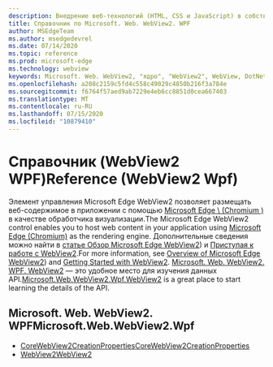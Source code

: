 ```yaml
---
description: Внедрение веб-технологий (HTML, CSS и JavaScript) в собственные приложения с помощью элемента управления Microsoft Edge WebView2
title: Справочник по Microsoft. Web. WebView2. WPF
author: MSEdgeTeam
ms.author: msedgedevrel
ms.date: 07/14/2020
ms.topic: reference
ms.prod: microsoft-edge
ms.technology: webview
keywords: Microsoft. Web. WebView2, "ядро", "WebView2", WebView, DotNet, WPF, WinForms, App, EDGE, CoreWebView2, CoreWebView2Controller, браузера, элемент управления "веб-браузер", HTML Edge
ms.openlocfilehash: a208c2159c5fd4c558c49029c4850b216f3a784e
ms.sourcegitcommit: f6764f57aed9ab7229e4eb6cc8851d0cea667403
ms.translationtype: MT
ms.contentlocale: ru-RU
ms.lasthandoff: 07/15/2020
ms.locfileid: "10879410"
---
```

# <span data-ttu-id="ce3b9-104">Справочник (WebView2 WPF)</span><span class="sxs-lookup"><span data-stu-id="ce3b9-104">Reference (WebView2 Wpf)</span></span>  

<span data-ttu-id="ce3b9-105">Элемент управления Microsoft Edge WebView2 позволяет размещать веб-содержимое в приложении с помощью [Microsoft Edge \ (Chromium \)](https://www.microsoftedgeinsider.com) в качестве обработчика визуализации.</span><span class="sxs-lookup"><span data-stu-id="ce3b9-105">The Microsoft Edge WebView2 control enables you to host web content in your application using [Microsoft Edge \(Chromium\)](https://www.microsoftedgeinsider.com) as the rendering engine.</span></span>  <span data-ttu-id="ce3b9-106">Дополнительные сведения можно найти в [статье Обзор Microsoft Edge WebView2](../../index.md)) и [Приступая к работе с WebView2](../../gettingstarted/win32.md).</span><span class="sxs-lookup"><span data-stu-id="ce3b9-106">For more information, see [Overview of Microsoft Edge WebView2](../../index.md)) and [Getting Started with WebView2](../../gettingstarted/win32.md).</span></span>  <span data-ttu-id="ce3b9-107">[Microsoft. Web. WebView2. WPF. WebView2](0-9-515/microsoft-web-webview2-wpf-webview2.md) — это удобное место для изучения данных API.</span><span class="sxs-lookup"><span data-stu-id="ce3b9-107">[Microsoft.Web.WebView2.Wpf.WebView2](0-9-515/microsoft-web-webview2-wpf-webview2.md) is a great place to start learning the details of the API.</span></span>  

## <span data-ttu-id="ce3b9-108">Microsoft. Web. WebView2. WPF</span><span class="sxs-lookup"><span data-stu-id="ce3b9-108">Microsoft.Web.WebView2.Wpf</span></span>  

*   [<span data-ttu-id="ce3b9-109">CoreWebView2CreationProperties</span><span class="sxs-lookup"><span data-stu-id="ce3b9-109">CoreWebView2CreationProperties</span></span>](0-9-515/microsoft-web-webview2-wpf-corewebview2creationproperties.md)
*   [<span data-ttu-id="ce3b9-110">WebView2</span><span class="sxs-lookup"><span data-stu-id="ce3b9-110">WebView2</span></span>](0-9-515/microsoft-web-webview2-wpf-webview2.md)

